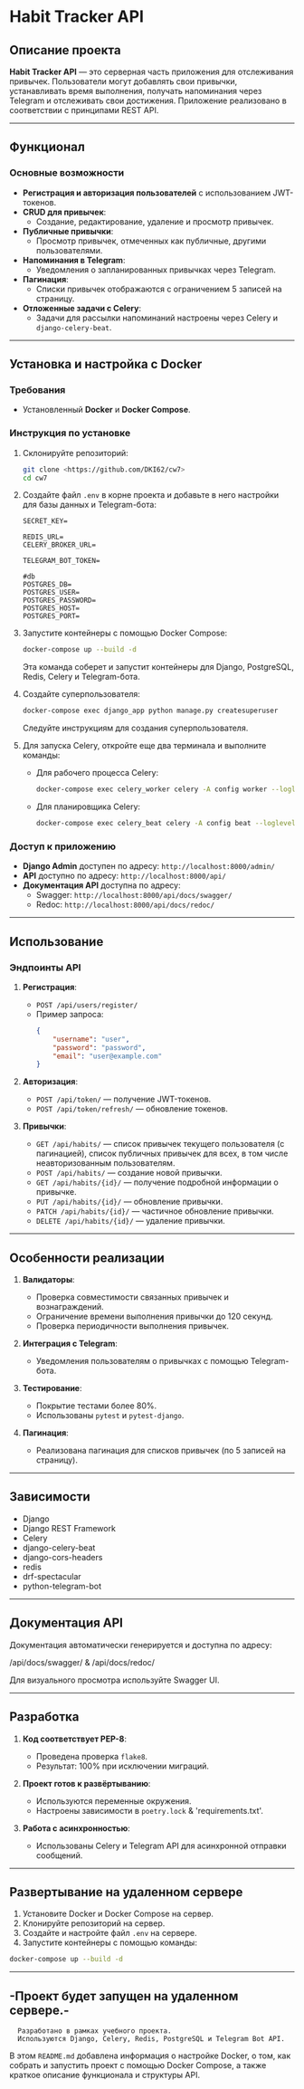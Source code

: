 # Habit Tracker API

## Описание проекта

**Habit Tracker API** — это серверная часть приложения для отслеживания привычек. Пользователи могут добавлять свои
привычки, устанавливать время выполнения, получать напоминания через Telegram и отслеживать свои достижения. Приложение
реализовано в соответствии с принципами REST API.

---

## Функционал

### Основные возможности

- **Регистрация и авторизация пользователей** с использованием JWT-токенов.
- **CRUD для привычек**:
    - Создание, редактирование, удаление и просмотр привычек.
- **Публичные привычки**:
    - Просмотр привычек, отмеченных как публичные, другими пользователями.
- **Напоминания в Telegram**:
    - Уведомления о запланированных привычках через Telegram.
- **Пагинация**:
    - Списки привычек отображаются с ограничением 5 записей на страницу.
- **Отложенные задачи с Celery**:
    - Задачи для рассылки напоминаний настроены через Celery и `django-celery-beat`.

---

## Установка и настройка с Docker

### Требования

- Установленный **Docker** и **Docker Compose**.

### Инструкция по установке

1. Склонируйте репозиторий:
    ```bash
    git clone <https://github.com/DKI62/cw7>
    cd cw7
    ```

2. Создайте файл `.env` в корне проекта и добавьте в него настройки для базы данных и Telegram-бота:
    ```.env.example
   SECRET_KEY=
   
   REDIS_URL=
   CELERY_BROKER_URL=
   
   TELEGRAM_BOT_TOKEN=
   
   #db
   POSTGRES_DB=
   POSTGRES_USER=
   POSTGRES_PASSWORD=
   POSTGRES_HOST=
   POSTGRES_PORT=
    ```

3. Запустите контейнеры с помощью Docker Compose:
    ```bash
    docker-compose up --build -d
    ```

    Эта команда соберет и запустит контейнеры для Django, PostgreSQL, Redis, Celery и Telegram-бота.

4. Создайте суперпользователя:
    ```bash
    docker-compose exec django_app python manage.py createsuperuser
    ```

    Следуйте инструкциям для создания суперпользователя.

5. Для запуска Celery, откройте еще два терминала и выполните команды:
    - Для рабочего процесса Celery:
      ```bash
      docker-compose exec celery_worker celery -A config worker --loglevel=info
      ```
    - Для планировщика Celery:
      ```bash
      docker-compose exec celery_beat celery -A config beat --loglevel=info
      ```

### Доступ к приложению

- **Django Admin** доступен по адресу: `http://localhost:8000/admin/`
- **API** доступно по адресу: `http://localhost:8000/api/`
- **Документация API** доступна по адресу:
  - Swagger: `http://localhost:8000/api/docs/swagger/`
  - Redoc: `http://localhost:8000/api/docs/redoc/`

---

## Использование

### Эндпоинты API

1. **Регистрация**:
    - `POST /api/users/register/`
    - Пример запроса:
      ```json
      {
          "username": "user",
          "password": "password",
          "email": "user@example.com"
      }
      ```

2. **Авторизация**:
    - `POST /api/token/` — получение JWT-токенов.
    - `POST /api/token/refresh/` — обновление токенов.

3. **Привычки**:
    - `GET /api/habits/` — список привычек текущего пользователя (с пагинацией), список публичных привычек для всех, в том числе неавторизованным пользователям.
    - `POST /api/habits/` — создание новой привычки.
    - `GET /api/habits/{id}/` — получение подробной информации о привычке.
    - `PUT /api/habits/{id}/` — обновление привычки.
    - `PATCH /api/habits/{id}/` — частичное обновление привычки.
    - `DELETE /api/habits/{id}/` — удаление привычки.

---

## Особенности реализации

1. **Валидаторы**:
    - Проверка совместимости связанных привычек и вознаграждений.
    - Ограничение времени выполнения привычки до 120 секунд.
    - Проверка периодичности выполнения привычек.

2. **Интеграция с Telegram**:
    - Уведомления пользователям о привычках с помощью Telegram-бота.

3. **Тестирование**:
    - Покрытие тестами более 80%.
    - Использованы `pytest` и `pytest-django`.

4. **Пагинация**:
    - Реализована пагинация для списков привычек (по 5 записей на страницу).

---

## Зависимости

- Django
- Django REST Framework
- Celery
- django-celery-beat
- django-cors-headers
- redis
- drf-spectacular
- python-telegram-bot

---

## Документация API

Документация автоматически генерируется и доступна по адресу:

/api/docs/swagger/ & /api/docs/redoc/

Для визуального просмотра используйте Swagger UI.

---

## Разработка

1. **Код соответствует PEP-8**:
   - Проведена проверка `flake8`.
   - Результат: 100% при исключении миграций.

2. **Проект готов к развёртыванию**:
   - Используются переменные окружения.
   - Настроены зависимости в `poetry.lock` & 'requirements.txt'.

3. **Работа с асинхронностью**:
   - Использованы Celery и Telegram API для асинхронной отправки сообщений.

---

## Развертывание на удаленном сервере

1. Установите Docker и Docker Compose на сервер.
2. Клонируйте репозиторий на сервер.
3. Создайте и настройте файл `.env` на сервере.
4. Запустите контейнеры с помощью команды:

```bash
docker-compose up --build -d
```
---
-Проект будет запущен на удаленном сервере.-
---

      Разработано в рамках учебного проекта.
      Используются Django, Celery, Redis, PostgreSQL и Telegram Bot API.


В этом `README.md` добавлена информация о настройке Docker, о том, как собрать и запустить проект с помощью Docker Compose, а также краткое описание функционала и структуры API.
